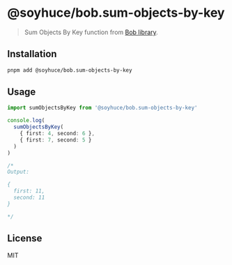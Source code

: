 

# @soyhuce/bob.sum-objects-by-key

> Sum Objects By Key function from [Bob library](../bob).

## Installation

```bash
pnpm add @soyhuce/bob.sum-objects-by-key
```

## Usage

```ts
import sumObjectsByKey from '@soyhuce/bob.sum-objects-by-key'

console.log(
  sumObjectsByKey(
    { first: 4, second: 6 },
    { first: 7, second: 5 }
  )
)

/*
Output:

{
  first: 11,
  second: 11
}

*/
```

## License
MIT
